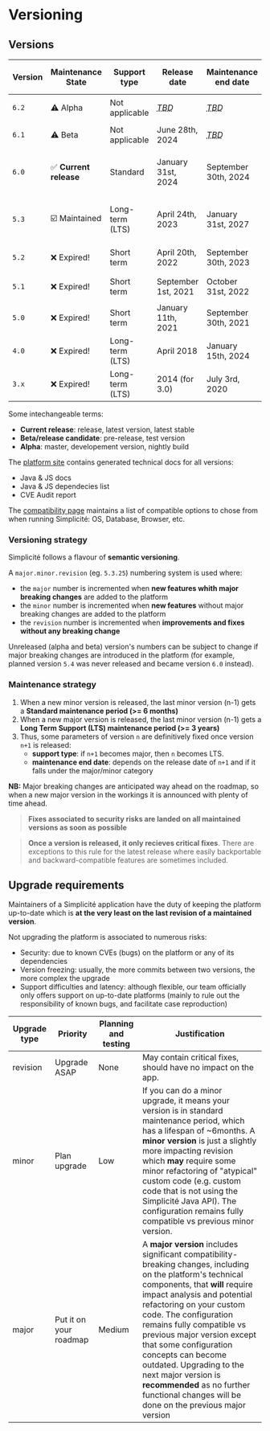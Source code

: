 Versioning
===========

## Versions

| **Version** | **Maintenance State**  | **Support type** | **Release date**                            | **Maintenance end date**                    | **Docker images tags**              | **Template branch** |
|-------------|------------------------|------------------|---------------------------------------------|---------------------------------------------|-------------------------------------|---------------------|
| `6.2`       | ⚠️ Alpha                | Not applicable   | *<abbr title="To Be Determined">TBD</abbr>* | *<abbr title="To Be Determined">TBD</abbr>* | `6-alpha[-light]`                   | `6.2[-light]`       |
| `6.1`       | ⚠️ Beta                 | Not applicable   | June 28th, 2024                             | *<abbr title="To Be Determined">TBD</abbr>* | `6-beta[-light]`                    | `6.1[-light]`       |
| `6.0`       | ✅ **Current release** | Standard         | January 31st, 2024                          | September 30th, 2024                        | `6[-light]`, `6.0[-light]`, `6.0.x` | `6.0[-light]`       |
| `5.3`       | ☑️ Maintained           | Long-term (LTS)  | April 24th, 2023                            | January 31st, 2027                          | `5[-light]`, `5.3[-light]`, `5.3.x` | `5.3[-light]`       |
| `5.2`       | ❌ Expired!            | Short term       | April 20th, 2022                            | September 30th, 2023                        | `5.2[-light]`, `5.2.x`              | `5.2[-light]`       |
| `5.1`       | ❌ Expired!            | Short term       | September 1st, 2021                         | October 31st, 2022                          | `5.1[-light]`, `5.1.x`              | `5.1[-light]`       |
| `5.0`       | ❌ Expired!            | Short term       | January 11th, 2021                          | September 30th, 2021                        | `5.0[-light]`, `5.0.x`              | `5.0[-light]`       |
| `4.0`       | ❌ Expired!            | Long-term (LTS)  | April 2018                                  | January 15th, 2024                          | `4.0[-light]`                       | `4.0[-light]`       |
| `3.x`       | ❌ Expired!            | Long-term (LTS)  | 2014 (for 3.0)                              | July 3rd, 2020                              | `3.x`                               | `3.x`               |


Some intechangeable terms:
- **Current release**: release, latest version, latest stable
- **Beta/release candidate**: pre-release, test version
- **Alpha**: master, developement version, nightly build

The [platform site](https://platform.simplicite.io) contains generated technical docs for all versions:
- Java & JS docs
- Java & JS dependecies list
- CVE Audit report

The [compatibility page](/lesson/docs/compatibility) maintains a list of compatible options to chose from when running Simplicité: OS, Database, Browser, etc.

### Versioning strategy

Simplicité follows a flavour of **semantic versioning**. 

A `major.minor.revision` (eg. `5.3.25`) numbering system is used where:
- the `major` number is incremented when **new features whith major breaking changes** are added to the platform
- the `minor` number is incremented when **new features** without major breaking changes are added to the platform
- the `revision` number is incremented when **improvements and fixes without any breaking change**

Unreleased (alpha and beta) version's numbers can be subject to change if major breaking changes are introduced in the platform (for example, planned version `5.4` was never released and became version `6.0` instead).

### Maintenance strategy

1. When a new minor version is released, the last minor version (n-1) gets a **Standard maintenance period (>= 6 months)**
2. When a new major version is released, the last minor version (n-1) gets a **Long Term Support (LTS) maintenance period (>= 3 years)**
3. Thus, some parameters of version `n` are definitively fixed once version `n+1` is released:
    - **support type**: if `n+1` becomes major, then `n` becomes LTS. 
    - **maintenance end date**: depends on the release date of `n+1` and if it falls under the major/minor category 

**NB:** Major breaking changes are anticipated way ahead on the roadmap, so when a new major version in the workings it is announced with plenty of time ahead.

> **Fixes associated to security risks are landed on all maintained versions as soon as possible**

> **Once a version is released, it only recieves critical fixes**. There are exceptions to this rule for the latest release where easily backportable and backward-compatible features are sometimes included.

## Upgrade requirements

Maintainers of a Simplicité application have the duty of keeping the platform up-to-date which is **at the very least on the last revision of a maintained version**. 

Not upgrading the platform is associated to numerous risks:
- Security: due to known CVEs (bugs) on the platform or any of its dependencies
- Version freezing: usually, the more commits between two versions, the more complex the upgrade
- Support difficulties and latency: although flexible, our team officially only offers support on up-to-date platforms (mainly to rule out the responsibility of known bugs, and facilitate case reproduction)

| Upgrade type | Priority | Planning and testing | Justification |
|---|---|---|---|
| revision | Upgrade ASAP | None | May contain critical fixes, should have no impact on the app. |
| minor | Plan upgrade | Low | If you can do a minor upgrade, it means your version is in standard maintenance period, which has a lifespan of ~6months. A **minor version** is just a slightly more impacting revision which **may** require some minor refactoring of "atypical" custom code (e.g. custom code that is not using the Simplicité Java API). The configuration remains fully compatible vs previous minor version. |
| major | Put it on your roadmap | Medium | A **major version** includes significant compatibility-breaking changes, including on the platform's technical components, that **will** require impact analysis and potential refactoring on your custom code. The configuration remains fully compatible vs previous major version except that some configuration concepts can become outdated. Upgrading to the next major version is **recommended** as no further functional changes will be done on the previous major version |
